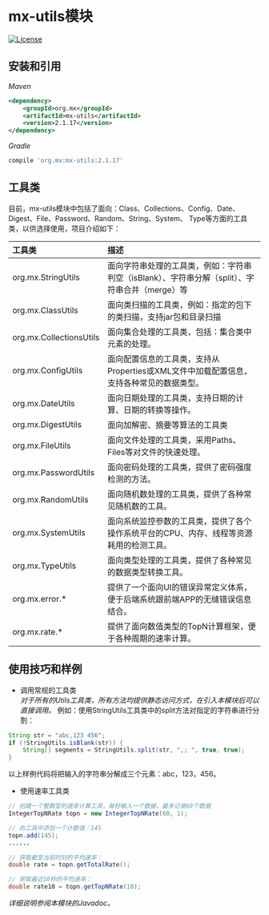 # mx-utils模块
[![License](http://img.shields.io/:license-mit-blue.svg?style=flat)](http://doge.mit-license.org)

## 安装和引用
*Maven*
```xml
<dependency>
    <groupId>org.mx</groupId>
    <artifactId>mx-utils</artifactId>
    <version>2.1.17</version>
</dependency>
```
*Gradle*
```gradle
compile 'org.mx:mx-utils:2.1.17'
```
## 工具类
目前，mx-utils模块中包括了面向：Class、Collections、Config、Date、Digest、File、Password、Random、String、System、
Type等方面的工具类，以供选择使用，项目介绍如下：

| 工具类 | 描述 |
| :--- | :--- |
| org.mx.StringUtils | 面向字符串处理的工具类，例如：字符串判空（isBlank）、字符串分解（split）、字符串合并（merge）等 |
| org.mx.ClassUtils  | 面向类扫描的工具类，例如：指定的包下的类扫描，支持jar包和目录扫描 |
| org.mx.CollectionsUtils | 面向集合处理的工具类，包括：集合类中元素的处理。 |
| org.mx.ConfigUtils | 面向配置信息的工具类，支持从Properties或XML文件中加载配置信息，支持各种常见的数据类型。 |
| org.mx.DateUtils | 面向日期处理的工具类，支持日期的计算、日期的转换等操作。 |
| org.mx.DigestUtils | 面向加解密、摘要等算法的工具类 |
| org.mx.FileUtils | 面向文件处理的工具类，采用Paths、Files等对文件的快速处理。 |
| org.mx.PasswordUtils | 面向密码处理的工具类，提供了密码强度检测的方法。 |
| org.mx.RandomUtils | 面向随机数处理的工具类，提供了各种常见随机数的工具。 |
| org.mx.SystemUtils | 面向系统监控参数的工具类，提供了各个操作系统平台的CPU、内存、线程等资源耗用的检测工具。 |
| org.mx.TypeUtils | 面向类型处理的工具类，提供了各种常见的数据类型转换工具。 |
| org.mx.error.* | 提供了一个面向UI的错误异常定义体系，便于后端系统跟前端APP的无缝错误信息结合。 |
| org.mx.rate.* | 提供了面向数值类型的TopN计算框架，便于各种周期的速率计算。 |

## 使用技巧和样例
- 调用常规的工具类<br>
*对于所有的Utils工具类，所有方法均提供静态访问方式，在引入本模块后可以直接调用。*
例如：使用StringUtils工具类中的split方法对指定的字符串进行分割：
```java
String str = "abc,123 456";
if (!StringUtils.isBlank(str)) {
    String[] segments = StringUtils.split(str, ",; ", true, true);
}
```
以上样例代码将把输入的字符串分解成三个元素：abc，123，456。

- 使用速率工具类
```java
// 创建一个整数型的速率计算工具，每秒输入一个数据，最多记录60个数据
IntegerTopNRate topn = new IntegerTopNRate(60, 1);

// 向工具中添加一个计数值：145
topn.add(145);
......

// 获取截至当前时刻的平均速率：
double rate = topn.getTotalRate();

// 获取最近10秒的平均速率：
double rate10 = topn.getTopNRate(10);
```
*详细说明参阅本模块的Javadoc。*